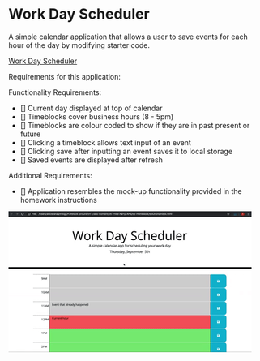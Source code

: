 # Work Day Scheduler

A simple calendar application that allows a user to save events for each hour of the day by modifying starter code.

[Work Day Scheduler](https://clareradtke.github.io/Work-Day-Scheduler/)


<!-- ![description](file path) -->

Requirements for this application:

Functionality Requirements:

- [] Current day displayed at top of calendar
- [] Timeblocks cover business hours (8 - 5pm)
- [] Timeblocks are colour coded to show if they are in past present or future
- [] Clicking a timeblock allows text input of an event
- [] Clicking save after inputting an event saves it to local storage
- [] Saved events are displayed after refresh

Additional Requirements:

- [] Application resembles the mock-up functionality provided in the homework instructions

![A user clicks through a single day scheduler, updating an event and refreshing](./assets/images/05-third-party-apis-homework-demo.gif)

